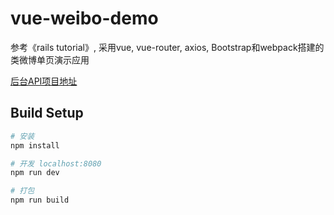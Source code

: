 # vue-weibo-demo

参考《rails tutorial》, 采用vue, vue-router, axios, Bootstrap和webpack搭建的类微博单页演示应用

[后台API项目地址](https://github.com/shinkxw/rails-api-demo)

## Build Setup

``` bash
# 安装
npm install

# 开发 localhost:8080
npm run dev

# 打包
npm run build
```
